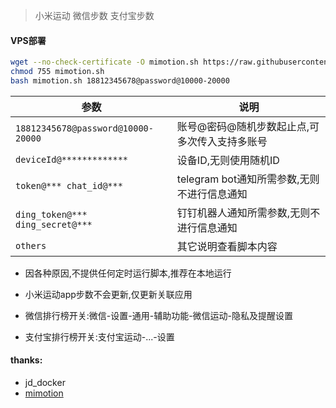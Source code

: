 > 小米运动 微信步数 支付宝步数

#### VPS部署
```bash
wget --no-check-certificate -O mimotion.sh https://raw.githubusercontent.com/mixool/mimotion/main/mimotion.sh
chmod 755 mimotion.sh
bash mimotion.sh 18812345678@password@10000-20000
```

| 参数 | 说明 |
| -------- | ----- |
| `18812345678@password@10000-20000` | 账号@密码@随机步数起止点,可多次传入支持多账号 |
| `deviceId@*************` | 设备ID,无则使用随机ID |
| `token@*** chat_id@***` | telegram bot通知所需参数,无则不进行信息通知 |
| `ding_token@*** ding_secret@***` | 钉钉机器人通知所需参数,无则不进行信息通知 |
| `others` | 其它说明查看脚本内容 |

* 因各种原因,不提供任何定时运行脚本,推荐在本地运行  

* 小米运动app步数不会更新,仅更新关联应用  

* 微信排行榜开关:微信-设置-通用-辅助功能-微信运动-隐私及提醒设置  

* 支付宝排行榜开关:支付宝运动-...-设置  

#### thanks:  
* jd_docker
* [mimotion](https://github.com/Squaregentleman/mimotion)
